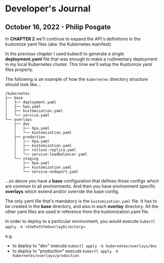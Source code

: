 # Developer's Journal

## October 16, 2022 - Philip Posgate

In **CHAPTER 2** we'll continue to expand the API's definitions in the kustomize yaml files (aka: the Kubernetes manifest). 

In the previous chapter I used kubectl to generate a single **deployment.yaml** file that was enough to make a rudimentary deployment in my local Kubernetes cluster.  This time we'll setup the Kustomize yaml files properly.

The following is an example of how the ```kubernetes``` directory structure should look like...

```
/kubernetes
├── base
│   ├── deployment.yaml
│   ├── hpa.yaml
│   ├── kustomization.yaml
│   └── service.yaml
└── overlays
    ├── dev
    │   ├── hpa.yaml
    │   └── kustomization.yaml
    ├── production
    │   ├── hpa.yaml
    │   ├── kustomization.yaml
    │   ├── rollout-replica.yaml
    │   └── service-loadbalancer.yaml
    └── staging
        ├── hpa.yaml
        ├── kustomization.yaml
        └── service-nodeport.yaml
```

...so above you have a **base** configuration that defines those configs which are common to all environments.  And then you have environment specific **overlays** which extend and/or override the base config.

The only yaml file that's mandatory is the ```kustomization.yaml``` file. It has to be created in the **base** directory, and also in each **overlay** directory.  All the other yaml files are used in reference from the kustomization.yaml file.  

In order to deploy to a particular environment, you would execute ```kubectl apply -k <thePathToOverlayDirectory>```.

e.g. 

* to deploy to "dev" execute ```kubectl apply -k kubernetes/overlays/dev```
* to deploy to "production" execute ```kubectl apply -k kubernetes/overlays/production```

